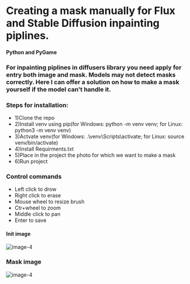 # Creating a mask manually for Flux and Stable Diffusion inpainting piplines.
#### Python and PyGame
### For inpainting piplines in diffusers library you need apply for entry both image and mask. Models may not detect masks correctly. Here I can offer a solution on how to make a mask yourself if the model can't handle it.

### Steps for installation:
* 1)Clone the repo
* 2)Install venv using pip(for Windows: python -m venv venv; for Linux: python3 -m venv venv)
* 3)Actvate venv(for Windows: .\venv\Scripts\activate; for Linux: source venv/bin/activate)
* 4)Install Requirments.txt
* 5)Place in the project the photo for which we want to make a mask
* 6)Run project

### Control commands
* Left click to drow
* Right click to erase
* Mouse wheel to resize brush
* Ctr+wheel to zoom
* Middle click to pan
* Enter to save

#### Init image
![image-4](https://github.com/user-attachments/assets/c0cb87f1-521e-4f66-baaa-7cc86b78d9e6)

### Mask image
![image-4](https://github.com/user-attachments/assets/4b7f873a-b8ad-4f17-9840-b1fcce4c8788)

